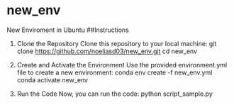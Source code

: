 # new_env
New Enviroment in Ubuntu
##Instructions
1. Clone the Repository
Clone this repository to your local machine:
	git clone https://github.com/noeliasd03/new_env.git
	cd new_env

2. Create and Activate the Environment
Use the provided environment.yml file to create a new environment:
	conda env create -f new_env.yml
	conda activate new_env

3. Run the Code
Now, you can run the code:
	python script_sample.py
